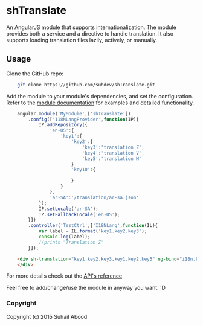 # shTranslate 

An AngularJS module that supports internationalization. The module provides both a service and a directive to handle translation. It also supports loading translation files lazily, actively, or manually. 

## Usage

Clone the GitHub repo:

```sh
    git clone https://github.com/suhdev/shTranslate.git
```

Add the module to your module's dependencies, and set the configuration. 
Refer to the [module documentation](http://suhdev.github.io/docs/shtranslate) for examples and detailed functionality.  

```javascript
    angular.module('MyModule',['shTranslate'])
    	.config(['I18NLangProvider',function(IP){
    		IP.addRepository({
    			'en-US':{
    				'key1':{
						'key2':{
							'key3':'translation Z',
							'key4':'translation V',
							'key5':'translation M'
						}
						'key10':{

						}
    				}
    			},
    			'ar-SA':'/translation/ar-sa.json'
    		});
    		IP.setLocale('ar-SA');
    		IP.setFallbackLocale('en-US');
    	}])
    	.controller('TestCtrl',['I18NLang',function(IL){
    		var label = IL.format('key1.key2.key3');
    		console.log(label);
    		//prints "Translation Z"
    	}]);
```

```html
	<div sh-translation="key1.key2.key3,key1.key2.key5" ng-bind="i18n.key1_key2_key3" ng-attr-title="{{i18n.key1_key2_key5}}">
	</div>
```


For more details check out the [API's reference](http://suhdev.github.io/docs/shtranslate)

Feel free to add/change/use the module in anyway you want. :D
### Copyright
Copyright (c) 2015 Suhail Abood